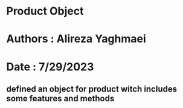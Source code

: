 # Product Object

# Authors : Alireza Yaghmaei
# Date : 7/29/2023

## defined an object for product witch includes some features and methods
